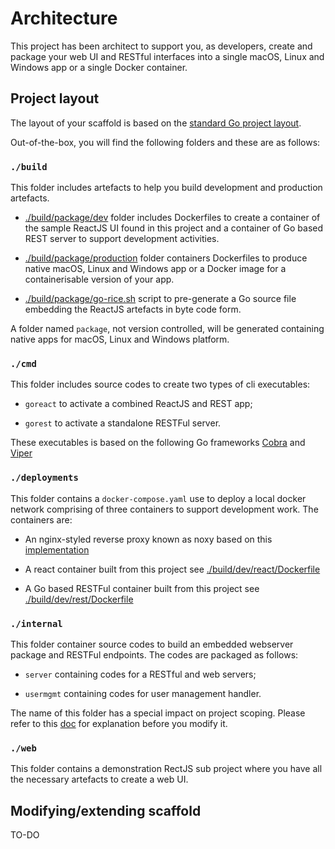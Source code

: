 # Architecture

This project has been architect to support you, as developers, create and package your web UI and RESTful interfaces into a single macOS, Linux and Windows app or a single Docker container.

## Project layout

The layout of your scaffold is based on the [standard Go project layout](https://github.com/golang-standards/project-layout).

Out-of-the-box, you will find the following folders and these are as follows:

### `./build`

This folder includes artefacts to help you build development and production artefacts.

* [./build/package/dev](../build/package/dev) folder includes Dockerfiles to create a container of the sample ReactJS UI found in this project and a container of Go based REST server to support development activities.

* [./build/package/production](../build/package/production) folder containers Dockerfiles to produce native macOS, Linux and Windows app or a Docker image for a containerisable version of your app.

* [./build/package/go-rice.sh](../build/package/go-rice.sh) script to pre-generate a Go source file embedding the ReactJS artefacts in byte code form.

A folder named `package`, not version controlled, will be generated containing native apps for macOS, Linux and Windows platform.

### `./cmd`

This folder includes source codes to create two types of cli executables:

* `goreact` to activate a combined ReactJS and REST app;

* `gorest` to activate a standalone RESTFul server.

These executables is based on the following Go frameworks [Cobra](https://github.com/spf13/cobra) and [Viper](https://github.com/spf13/viper)

### `./deployments`

This folder contains a `docker-compose.yaml` use to deploy a local docker network comprising of three containers to support development work. The containers are:

* An nginx-styled reverse proxy known as noxy based on this [implementation](https://github.com/binocarlos/noxy)

* A react container built from this project see [./build/dev/react/Dockerfile](../build/dev/react/Dockerfile)

* A Go based RESTFul container built from this project see [./build/dev/rest/Dockerfile](../build/dev/rest/Dockerfile)

### `./internal`

This folder container source codes to build an embedded webserver package and RESTFul endpoints. The codes are packaged as follows:

* `server` containing codes for a RESTful and web servers;

* `usermgmt` containing codes for user management handler.

The name of this folder has a special impact on project scoping. Please refer to this [doc](https://blog.learngoprogramming.com/special-packages-and-directories-in-go-1d6295690a6b) for explanation before you modify it.

### `./web`

This folder contains a demonstration RectJS sub project where you have all the necessary artefacts to create a web UI. 

## Modifying/extending scaffold

TO-DO
